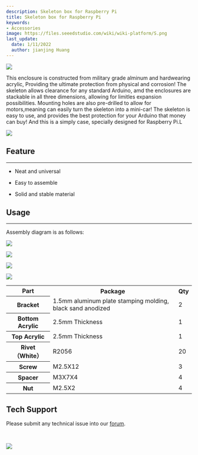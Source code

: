 ```yaml
---
description: Skeleton box for Raspberry Pi
title: Skeleton box for Raspberry Pi
keywords:
- Accessories
image: https://files.seeedstudio.com/wiki/wiki-platform/S.png
last_update:
  date: 1/11/2022
  author: jianjing Huang
---
```


![](https://files.seeedstudio.com/wiki/Skeleton_box_for_Rasberry_Pi/img/Pi_skeleton_02.jpg)

This enclosure is constructed from military grade alminum and hardwearing acrylic, Providing the ultimate protection from physical and corrosion! The skeleton allows clearance for any standard Arduino, amd the enclosures are stackable in all three dimensions, allowing for limitles expansion possibilities. Mounting holes are also pre-drilled to allow for motors,meaning can easily turn the skeleton into a mini-car! The skeleton is easy to use, and provides the best protection for your Arduino that money can buy! And this is a simply case, specially designed for Raspberry Pi.L

[![](https://files.seeedstudio.com/wiki/Seeed-WiKi/docs/images/300px-Get_One_Now_Banner-ragular.png)](https://www.seeedstudio.com/Skeleton-box-for-Raspberry-Pi-p-1547.html)

## Feature

---

* Neat and universal

* Easy to assemble

* Solid and stable material

## Usage

---
Assembly diagram is as follows:

![](https://files.seeedstudio.com/wiki/Skeleton_box_for_Rasberry_Pi/img/Skeleton_Box1.jpg)

![](https://files.seeedstudio.com/wiki/Skeleton_box_for_Rasberry_Pi/img/Skeleton_Box2.jpg)

![](https://files.seeedstudio.com/wiki/Skeleton_box_for_Rasberry_Pi/img/Skeleton_Box3.jpg)

![](https://files.seeedstudio.com/wiki/Skeleton_box_for_Rasberry_Pi/img/Skeleton_Box4.jpg)

<table cellSpacing={0} width="80%">
  <tbody><tr>
      <th scope="col"> Part
      </th>
      <th scope="col"> Package
      </th>
      <th scope="col"> Qty
      </th></tr>
    <tr>
      <th scope="row"> Bracket
      </th>
      <td> 1.5mm aluminum plate stamping molding, black sand anodized
      </td>
      <td> 2
      </td></tr>
    <tr>
      <th scope="row"> Bottom Acrylic
      </th>
      <td> 2.5mm Thickness
      </td>
      <td> 1
      </td></tr>
    <tr>
      <th scope="row">Top Acrylic
      </th>
      <td> 2.5mm Thickness
      </td>
      <td> 1
      </td></tr>
    <tr>
      <th scope="row">Rivet（White）
      </th>
      <td> R2056
      </td>
      <td> 20
      </td></tr>
    <tr>
      <th scope="row"> Screw
      </th>
      <td> M2.5X12
      </td>
      <td> 3
      </td></tr>
    <tr>
      <th scope="row">Spacer
      </th>
      <td> M3X7X4
      </td>
      <td> 4
      </td></tr>
    <tr>
      <th scope="row"> Nut
      </th>
      <td> M2.5X2
      </td>
      <td> 4
      </td></tr></tbody></table>

## Tech Support

Please submit any technical issue into our [forum](https://forum.seeedstudio.com/).
<div>
  <br /><p style={{textAlign: 'center'}}><a href="https://www.seeedstudio.com/act-4.html?utm_source=wiki&utm_medium=wikibanner&utm_campaign=newproducts" target="_blank"><img src="https://files.seeedstudio.com/wiki/Wiki_Banner/new_product.jpg" /></a></p>
</div>
